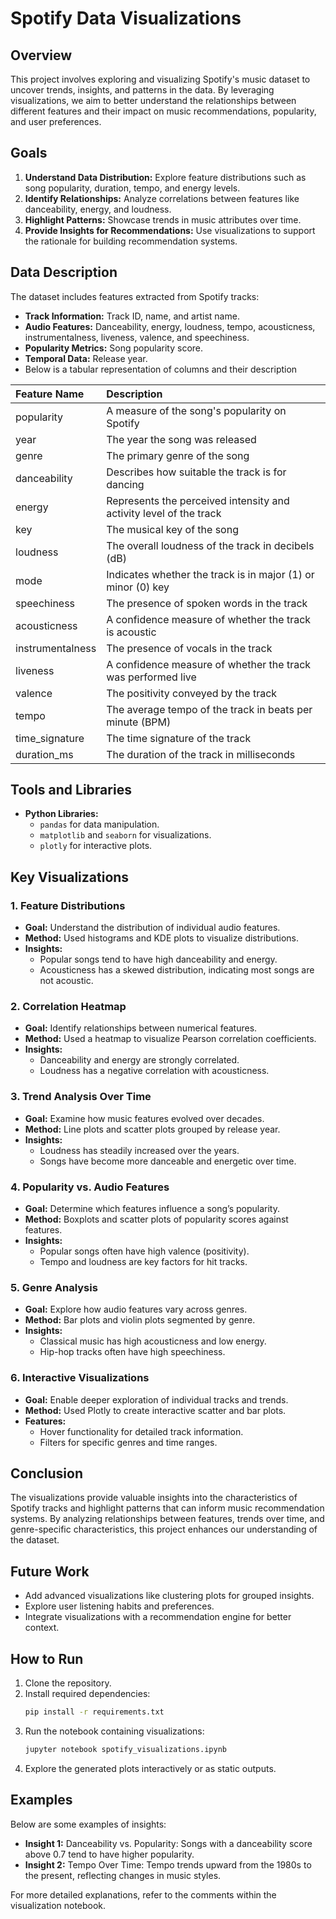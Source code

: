 # Spotify Data Visualizations

## Overview
This project involves exploring and visualizing Spotify's music dataset to uncover trends, insights, and patterns in the data. By leveraging visualizations, we aim to better understand the relationships between different features and their impact on music recommendations, popularity, and user preferences.

## Goals
1. **Understand Data Distribution:** Explore feature distributions such as song popularity, duration, tempo, and energy levels.
2. **Identify Relationships:** Analyze correlations between features like danceability, energy, and loudness.
3. **Highlight Patterns:** Showcase trends in music attributes over time.
4. **Provide Insights for Recommendations:** Use visualizations to support the rationale for building recommendation systems.

## Data Description
The dataset includes features extracted from Spotify tracks:
- **Track Information:** Track ID, name, and artist name.
- **Audio Features:** Danceability, energy, loudness, tempo, acousticness, instrumentalness, liveness, valence, and speechiness.
- **Popularity Metrics:** Song popularity score.
- **Temporal Data:** Release year.
- Below is a tabular representation of columns and their description

| Feature Name | Description |
| :--- | :--- |
| popularity | A measure of the song's popularity on Spotify |
| year | The year the song was released |
| genre | The primary genre of the song |
| danceability | Describes how suitable the track is for dancing |
| energy | Represents the perceived intensity and activity level of the track |
| key | The musical key of the song |
| loudness | The overall loudness of the track in decibels (dB) |
| mode | Indicates whether the track is in major (1) or minor (0) key |
| speechiness | The presence of spoken words in the track |
| acousticness | A confidence measure of whether the track is acoustic |
| instrumentalness | The presence of vocals in the track |
| liveness | A confidence measure of whether the track was performed live |
| valence | The positivity conveyed by the track |
| tempo | The average tempo of the track in beats per minute (BPM) |
| time_signature | The time signature of the track |
| duration_ms | The duration of the track in milliseconds |

## Tools and Libraries
- **Python Libraries:**
  - `pandas` for data manipulation.
  - `matplotlib` and `seaborn` for visualizations.
  - `plotly` for interactive plots.

## Key Visualizations
### 1. **Feature Distributions**
- **Goal:** Understand the distribution of individual audio features.
- **Method:** Used histograms and KDE plots to visualize distributions.
- **Insights:**
  - Popular songs tend to have high danceability and energy.
  - Acousticness has a skewed distribution, indicating most songs are not acoustic.

### 2. **Correlation Heatmap**
- **Goal:** Identify relationships between numerical features.
- **Method:** Used a heatmap to visualize Pearson correlation coefficients.
- **Insights:**
  - Danceability and energy are strongly correlated.
  - Loudness has a negative correlation with acousticness.

### 3. **Trend Analysis Over Time**
- **Goal:** Examine how music features evolved over decades.
- **Method:** Line plots and scatter plots grouped by release year.
- **Insights:**
  - Loudness has steadily increased over the years.
  - Songs have become more danceable and energetic over time.

### 4. **Popularity vs. Audio Features**
- **Goal:** Determine which features influence a song’s popularity.
- **Method:** Boxplots and scatter plots of popularity scores against features.
- **Insights:**
  - Popular songs often have high valence (positivity).
  - Tempo and loudness are key factors for hit tracks.

### 5. **Genre Analysis**
- **Goal:** Explore how audio features vary across genres.
- **Method:** Bar plots and violin plots segmented by genre.
- **Insights:**
  - Classical music has high acousticness and low energy.
  - Hip-hop tracks often have high speechiness.

### 6. **Interactive Visualizations**
- **Goal:** Enable deeper exploration of individual tracks and trends.
- **Method:** Used Plotly to create interactive scatter and bar plots.
- **Features:**
  - Hover functionality for detailed track information.
  - Filters for specific genres and time ranges.

## Conclusion
The visualizations provide valuable insights into the characteristics of Spotify tracks and highlight patterns that can inform music recommendation systems. By analyzing relationships between features, trends over time, and genre-specific characteristics, this project enhances our understanding of the dataset.

## Future Work
- Add advanced visualizations like clustering plots for grouped insights.
- Explore user listening habits and preferences.
- Integrate visualizations with a recommendation engine for better context.

## How to Run
1. Clone the repository.
2. Install required dependencies:
   ```bash
   pip install -r requirements.txt
   ```
3. Run the notebook containing visualizations:
   ```bash
   jupyter notebook spotify_visualizations.ipynb
   ```
4. Explore the generated plots interactively or as static outputs.

## Examples
Below are some examples of insights:
- **Insight 1:** Danceability vs. Popularity: Songs with a danceability score above 0.7 tend to have higher popularity.
- **Insight 2:** Tempo Over Time: Tempo trends upward from the 1980s to the present, reflecting changes in music styles.

For more detailed explanations, refer to the comments within the visualization notebook.

